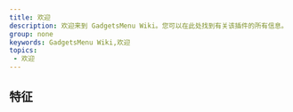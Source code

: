 ```yaml
---
title: 欢迎
description: 欢迎来到 GadgetsMenu Wiki。您可以在此处找到有关该插件的所有信息。
group: none
keywords: GadgetsMenu Wiki,欢迎
topics:
 - 欢迎
---
```


## 特征
